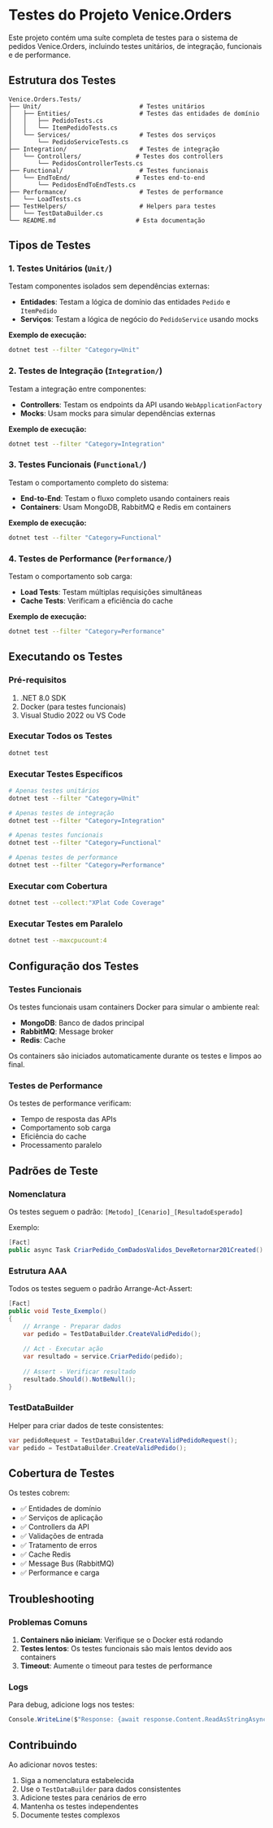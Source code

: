 # Testes do Projeto Venice.Orders

Este projeto contém uma suíte completa de testes para o sistema de pedidos Venice.Orders, incluindo testes unitários, de integração, funcionais e de performance.

## Estrutura dos Testes

```
Venice.Orders.Tests/
├── Unit/                           # Testes unitários
│   ├── Entities/                   # Testes das entidades de domínio
│   │   ├── PedidoTests.cs
│   │   └── ItemPedidoTests.cs
│   └── Services/                   # Testes dos serviços
│       └── PedidoServiceTests.cs
├── Integration/                    # Testes de integração
│   └── Controllers/               # Testes dos controllers
│       └── PedidosControllerTests.cs
├── Functional/                     # Testes funcionais
│   └── EndToEnd/                  # Testes end-to-end
│       └── PedidosEndToEndTests.cs
├── Performance/                    # Testes de performance
│   └── LoadTests.cs
├── TestHelpers/                    # Helpers para testes
│   └── TestDataBuilder.cs
└── README.md                      # Esta documentação
```

## Tipos de Testes

### 1. Testes Unitários (`Unit/`)

Testam componentes isolados sem dependências externas:

- **Entidades**: Testam a lógica de domínio das entidades `Pedido` e `ItemPedido`
- **Serviços**: Testam a lógica de negócio do `PedidoService` usando mocks

**Exemplo de execução:**
```bash
dotnet test --filter "Category=Unit"
```

### 2. Testes de Integração (`Integration/`)

Testam a integração entre componentes:

- **Controllers**: Testam os endpoints da API usando `WebApplicationFactory`
- **Mocks**: Usam mocks para simular dependências externas

**Exemplo de execução:**
```bash
dotnet test --filter "Category=Integration"
```

### 3. Testes Funcionais (`Functional/`)

Testam o comportamento completo do sistema:

- **End-to-End**: Testam o fluxo completo usando containers reais
- **Containers**: Usam MongoDB, RabbitMQ e Redis em containers

**Exemplo de execução:**
```bash
dotnet test --filter "Category=Functional"
```

### 4. Testes de Performance (`Performance/`)

Testam o comportamento sob carga:

- **Load Tests**: Testam múltiplas requisições simultâneas
- **Cache Tests**: Verificam a eficiência do cache

**Exemplo de execução:**
```bash
dotnet test --filter "Category=Performance"
```

## Executando os Testes

### Pré-requisitos

1. .NET 8.0 SDK
2. Docker (para testes funcionais)
3. Visual Studio 2022 ou VS Code

### Executar Todos os Testes

```bash
dotnet test
```

### Executar Testes Específicos

```bash
# Apenas testes unitários
dotnet test --filter "Category=Unit"

# Apenas testes de integração
dotnet test --filter "Category=Integration"

# Apenas testes funcionais
dotnet test --filter "Category=Functional"

# Apenas testes de performance
dotnet test --filter "Category=Performance"
```

### Executar com Cobertura

```bash
dotnet test --collect:"XPlat Code Coverage"
```

### Executar Testes em Paralelo

```bash
dotnet test --maxcpucount:4
```

## Configuração dos Testes

### Testes Funcionais

Os testes funcionais usam containers Docker para simular o ambiente real:

- **MongoDB**: Banco de dados principal
- **RabbitMQ**: Message broker
- **Redis**: Cache

Os containers são iniciados automaticamente durante os testes e limpos ao final.

### Testes de Performance

Os testes de performance verificam:

- Tempo de resposta das APIs
- Comportamento sob carga
- Eficiência do cache
- Processamento paralelo

## Padrões de Teste

### Nomenclatura

Os testes seguem o padrão: `[Metodo]_[Cenario]_[ResultadoEsperado]`

Exemplo:
```csharp
[Fact]
public async Task CriarPedido_ComDadosValidos_DeveRetornar201Created()
```

### Estrutura AAA

Todos os testes seguem o padrão Arrange-Act-Assert:

```csharp
[Fact]
public void Teste_Exemplo()
{
    // Arrange - Preparar dados
    var pedido = TestDataBuilder.CreateValidPedido();
    
    // Act - Executar ação
    var resultado = service.CriarPedido(pedido);
    
    // Assert - Verificar resultado
    resultado.Should().NotBeNull();
}
```

### TestDataBuilder

Helper para criar dados de teste consistentes:

```csharp
var pedidoRequest = TestDataBuilder.CreateValidPedidoRequest();
var pedido = TestDataBuilder.CreateValidPedido();
```

## Cobertura de Testes

Os testes cobrem:

- ✅ Entidades de domínio
- ✅ Serviços de aplicação
- ✅ Controllers da API
- ✅ Validações de entrada
- ✅ Tratamento de erros
- ✅ Cache Redis
- ✅ Message Bus (RabbitMQ)
- ✅ Performance e carga

## Troubleshooting

### Problemas Comuns

1. **Containers não iniciam**: Verifique se o Docker está rodando
2. **Testes lentos**: Os testes funcionais são mais lentos devido aos containers
3. **Timeout**: Aumente o timeout para testes de performance

### Logs

Para debug, adicione logs nos testes:

```csharp
Console.WriteLine($"Response: {await response.Content.ReadAsStringAsync()}");
```

## Contribuindo

Ao adicionar novos testes:

1. Siga a nomenclatura estabelecida
2. Use o `TestDataBuilder` para dados consistentes
3. Adicione testes para cenários de erro
4. Mantenha os testes independentes
5. Documente testes complexos 